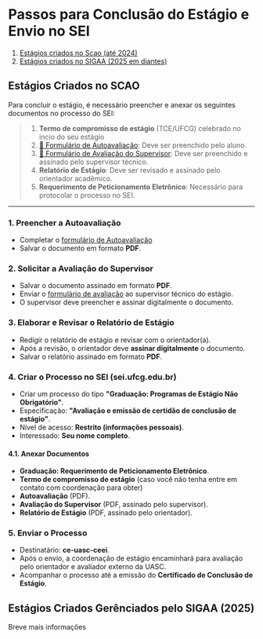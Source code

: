 # Passos para Conclusão do Estágio e Envio no SEI  

1. [Estágios criados no Scao (até 2024)](#estágios-criados-no-scao)
1. [Estágios criados no SIGAA (2025 em diantes)](#estágios-criados-gerênciados-pelo-sigaa-2025)

## Estágios Criados no SCAO

Para concluir o estágio, é necessário preencher e anexar os seguintes documentos no processo do SEI:  

> 1. **Termo de compromisso de estágio** (TCE/UFCG) celebrado no incio do seu estágio
> 1. [📄 Formulário de Autoavaliação](formularios/autoavaliacao_aluno.pdf): Deve ser preenchido pelo aluno.  
> 2. [📄 Formulário de Avaliação do Supervisor](formularios/avaliacao_supervisor.pdf): Deve ser preenchido e assinado pelo supervisor técnico.  
> 3. **Relatório de Estágio**: Deve ser revisado e assinado pelo orientador acadêmico.  
> 4. **Requerimento de Peticionamento Eletrônico**: Necessário para protocolar o processo no SEI.  

---

### 1. Preencher a Autoavaliação  
- Completar o [formulário de Autoavaliação](formularios/autoavaliacao_aluno.md)  
- Salvar o documento em formato **PDF**.  

### 2. Solicitar a Avaliação do Supervisor  
- Salvar o documento assinado em formato **PDF**.  
- Enviar o [formulário de avaliação](formularios/avaliacao_supervisor.md) ao supervisor técnico do estágio.  
- O supervisor deve preencher e assinar digitalmente o documento.

### 3. Elaborar e Revisar o Relatório de Estágio  
- Redigir o relatório de estágio e revisar com o orientador(a).  
- Após a revisão, o orientador deve **assinar digitalmente** o documento.  
- Salvar o relatório assinado em formato **PDF**.  

### 4. Criar o Processo no SEI (sei.ufcg.edu.br)  
- Criar um processo do tipo **"Graduação: Programas de Estágio Não Obrigatório"**.  
- Especificação: **"Avaliação e emissão de certidão de conclusão de estágio"**.  
- Nível de acesso: **Restrito (informações pessoais)**.  
- Interessado: **Seu nome completo**.  

#### 4.1. Anexar Documentos  
- **Graduação: Requerimento de Peticionamento Eletrônico**.  
- **Termo de compromisso de estágio** (caso você não tenha entre em contato com coordenação para obter)
- **Autoavaliação** (PDF).  
- **Avaliação do Supervisor** (PDF, assinado pelo supervisor).  
- **Relatório de Estágio** (PDF, assinado pelo orientador).  

### 5. Enviar o Processo  
- Destinatário: **ce-uasc-ceei**.  
- Após o envio, a coordenação de estágio encaminhará para avaliação pelo orientador e avaliador externo da UASC.  
- Acompanhar o processo até a emissão do **Certificado de Conclusão de Estágio**.  

## Estágios Criados Gerênciados pelo SIGAA (2025)

Breve mais informações